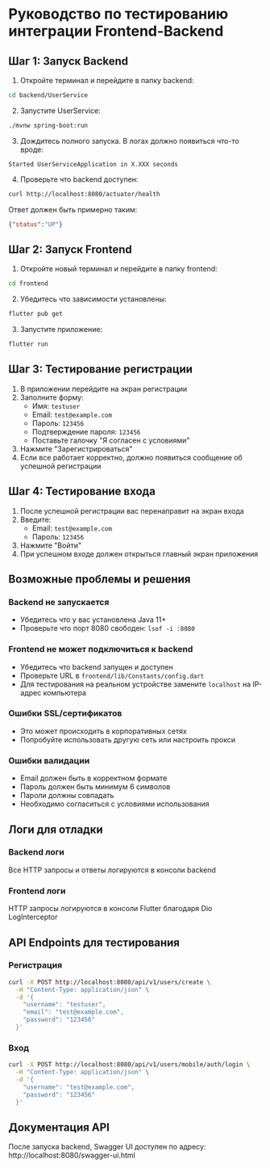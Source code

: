 # Руководство по тестированию интеграции Frontend-Backend

## Шаг 1: Запуск Backend

1. Откройте терминал и перейдите в папку backend:
```bash
cd backend/UserService
```

2. Запустите UserService:
```bash
./mvnw spring-boot:run
```

3. Дождитесь полного запуска. В логах должно появиться что-то вроде:
```
Started UserServiceApplication in X.XXX seconds
```

4. Проверьте что backend доступен:
```bash
curl http://localhost:8080/actuator/health
```
Ответ должен быть примерно таким:
```json
{"status":"UP"}
```

## Шаг 2: Запуск Frontend

1. Откройте новый терминал и перейдите в папку frontend:
```bash
cd frontend
```

2. Убедитесь что зависимости установлены:
```bash
flutter pub get
```

3. Запустите приложение:
```bash
flutter run
```

## Шаг 3: Тестирование регистрации

1. В приложении перейдите на экран регистрации
2. Заполните форму:
   - Имя: `testuser`
   - Email: `test@example.com`
   - Пароль: `123456`
   - Подтверждение пароля: `123456`
   - Поставьте галочку "Я согласен с условиями"
3. Нажмите "Зарегистрироваться"
4. Если все работает корректно, должно появиться сообщение об успешной регистрации

## Шаг 4: Тестирование входа

1. После успешной регистрации вас перенаправит на экран входа
2. Введите:
   - Email: `test@example.com`
   - Пароль: `123456`
3. Нажмите "Войти"
4. При успешном входе должен открыться главный экран приложения

## Возможные проблемы и решения

### Backend не запускается
- Убедитесь что у вас установлена Java 11+
- Проверьте что порт 8080 свободен: `lsof -i :8080`

### Frontend не может подключиться к backend
- Убедитесь что backend запущен и доступен
- Проверьте URL в `frontend/lib/Constants/config.dart`
- Для тестирования на реальном устройстве замените `localhost` на IP-адрес компьютера

### Ошибки SSL/сертификатов
- Это может происходить в корпоративных сетях
- Попробуйте использовать другую сеть или настроить прокси

### Ошибки валидации
- Email должен быть в корректном формате
- Пароль должен быть минимум 6 символов
- Пароли должны совпадать
- Необходимо согласиться с условиями использования

## Логи для отладки

### Backend логи
Все HTTP запросы и ответы логируются в консоли backend

### Frontend логи
HTTP запросы логируются в консоли Flutter благодаря Dio LogInterceptor

## API Endpoints для тестирования

### Регистрация
```bash
curl -X POST http://localhost:8080/api/v1/users/create \
  -H "Content-Type: application/json" \
  -d '{
    "username": "testuser",
    "email": "test@example.com",
    "password": "123456"
  }'
```

### Вход
```bash
curl -X POST http://localhost:8080/api/v1/users/mobile/auth/login \
  -H "Content-Type: application/json" \
  -d '{
    "username": "test@example.com",
    "password": "123456"
  }'
```

## Документация API

После запуска backend, Swagger UI доступен по адресу:
http://localhost:8080/swagger-ui.html 